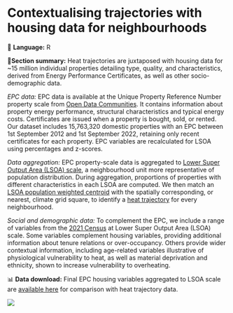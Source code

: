 # Contextualising trajectories with housing data for neighbourhoods

💬 **Language:** R 

📌**Section summary:** Heat trajectories are juxtaposed with housing data for ~15 million individual properties detailing type, quality, and characteristics, derived from Energy Performance Certificates, as well as other socio-demographic data. 

*EPC data:* EPC data is available at the Unique Property Reference Number property scale from [Open Data Communities](https://epc.opendatacommunities.org/). It contains information about property energy performance, structural characteristics and typical energy costs. Certificates are issued when a property is bought, sold, or rented. Our dataset includes 15,763,320 domestic properties with an EPC between 1st September 2012 and 1st September 2022, retaining only recent certificates for each property. EPC variables are recalculated for LSOA using percentages and z-scores.

*Data aggregation:* EPC property-scale data is aggregated to [Lower Super Output Area (LSOA) scale](https://www.ons.gov.uk/methodology/geography/ukgeographies/censusgeographies/census2021geographies), a neighbourhood unit more representative of population distribution. During aggregation, proportions of properties with different characteristics in each LSOA are computed. We then match an [LSOA population weighted centroid](https://geoportal.statistics.gov.uk/datasets/c8b3fc3c98a842708e201c8af1db15e3)  with the spatially corresponding, or nearest, climate grid square, to identify a [heat trajectory](https://github.com/CaitHRobinson/heat-housing-trajectories/tree/main/trajectories) for every neighbourhood.

*Social and demographic data:* To complement the EPC, we include a range of variables from the [2021 Census](https://www.ons.gov.uk/census) at Lower Super Output Area (LSOA) scale. Some variables complement housing variables, providing additional information about tenure relations or over-occupancy. Others provide wider contextual information, including age-related variables illustrative of physiological vulnerability to heat, as well as material deprivation and ethnicity, shown to increase vulnerability to overheating.

📊 **Data download:** Final EPC housing variables aggregated to LSOA scale are [available here](https://github.com/CaitHRobinson/heat-housing-trajectories/blob/main/housing/LSOA_EPC_Variables.csv) for comparison with heat trajectory data.

<img src= "https://github.com/user-attachments/assets/3440032f-273c-4e31-8b42-d72082fb4a04">


